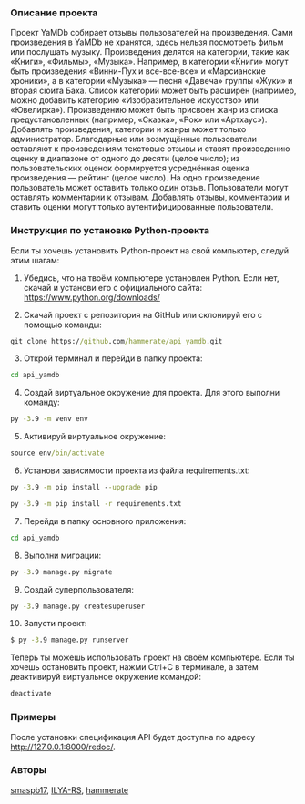 ### Описание проекта

Проект YaMDb собирает отзывы пользователей на произведения. Сами произведения в YaMDb не хранятся, здесь нельзя посмотреть фильм или послушать музыку.
Произведения делятся на категории, такие как «Книги», «Фильмы», «Музыка». Например, в категории «Книги» могут быть произведения «Винни-Пух и все-все-все» и «Марсианские хроники», а в категории «Музыка» — песня «Давеча» группы «Жуки» и вторая сюита Баха. Список категорий может быть расширен (например, можно добавить категорию «Изобразительное искусство» или «Ювелирка»). 
Произведению может быть присвоен жанр из списка предустановленных (например, «Сказка», «Рок» или «Артхаус»). 
Добавлять произведения, категории и жанры может только администратор.
Благодарные или возмущённые пользователи оставляют к произведениям текстовые отзывы и ставят произведению оценку в диапазоне от одного до десяти (целое число); из пользовательских оценок формируется усреднённая оценка произведения — рейтинг (целое число). На одно произведение пользователь может оставить только один отзыв.
Пользователи могут оставлять комментарии к отзывам.
Добавлять отзывы, комментарии и ставить оценки могут только аутентифицированные пользователи.

### Инструкция по установке Python-проекта

Если ты хочешь установить Python-проект на свой компьютер, следуй этим шагам:

1. Убедись, что на твоём компьютере установлен Python. Если нет, скачай и установи его с официального сайта: https://www.python.org/downloads/

2. Скачай проект с репозитория на GitHub или склонируй его с помощью команды:
```cmd
git clone https://github.com/hammerate/api_yamdb.git
```

3. Открой терминал и перейди в папку проекта:
```cmd
cd api_yamdb
```

4. Создай виртуальное окружение для проекта. Для этого выполни команду:
```cmd
py -3.9 -m venv env
```

5. Активируй виртуальное окружение:
```cmd
source env/bin/activate
```

6. Установи зависимости проекта из файла requirements.txt:
```cmd
py -3.9 -m pip install --upgrade pip
```
```cmd
py -3.9 -m pip install -r requirements.txt
```

7. Перейди в папку основного приложения:
```cmd
cd api_yamdb
```

8. Выполни миграции:
```cmd
py -3.9 manage.py migrate
```

9. Создай суперпользователя:
```cmd
py -3.9 manage.py createsuperuser
```

10. Запусти проект:
```cmd
$ py -3.9 manage.py runserver
```

Теперь ты можешь использовать проект на своём компьютере. Если ты хочешь остановить проект, нажми Ctrl+C в терминале, а затем деактивируй виртуальное окружение командой:
```cmd
deactivate
```

### Примеры

После установки спецификация API будет доступна по адресу http://127.0.0.1:8000/redoc/.

### Авторы

[smaspb17](https://github.com/smaspb17), [ILYA-RS](https://github.com/ILYA-RS), [hammerate](https://github.com/hammerate)
